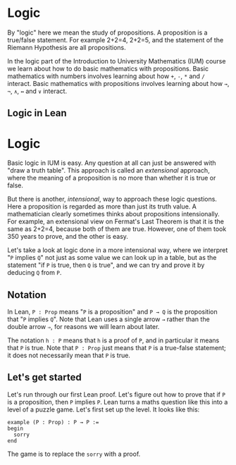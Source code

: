 # Logic

By "logic" here we mean the study of propositions. A proposition is a
true/false statement. For example 2+2=4, 2+2=5, and the statement
of the Riemann Hypothesis are all propositions.

In the logic part of the Introduction to University Mathematics (IUM) course
we learn about how to do basic mathematics with propositions. Basic mathematics
with numbers involves learning about how `+`, `-`, `*` and `/` interact.
Basic mathematics with propositions involves learning
about how `→`, `¬`, `∧`, `↔` and `∨` interact.

## Logic in Lean




# Logic

Basic logic in IUM is easy. Any question at all can just be answered with
"draw a truth table". This approach is called an *extensional* approach,
where the meaning of a proposition is no more than whether it is true
or false. 

But there is another, *intensional*, way to approach these logic questions.
Here a proposition is regarded as more than just its truth value. A
mathematician clearly sometimes thinks about propositions intensionally.
For example, an extensional view on Fermat's Last Theorem is that it
is the same as 2+2=4, because both of them are true. However, one of them
took 350 years to prove, and the other is easy.

Let's take a look at logic done in a more intensional way, where
we interpret "`P` implies `Q`" not just as some value we can look up in
a table, but as the statement "if `P` is true, then `Q` is true", and
we can try and prove it by deducing `Q` from `P`. 

## Notation

In Lean, `P : Prop` means "`P` is a proposition" and `P → Q` is the
proposition that "`P` implies `Q`". Note that Lean uses a single arrow `→`
rather than the double arrow `⇒`, for reasons we will learn about later.

The notation `h : P` means that `h` is a proof of `P`, and in particular
it means that `P` is true. Note that `P : Prop` just means that `P`
is a true-false statement; it does not necessarily mean that `P` is true. 

## Let's get started

Let's run through our first Lean proof. Let's figure out how to prove
that if `P` is a proposition, then `P` implies `P`. Lean turns a maths
question like this into a level of a puzzle game. Let's first set up
the level. It looks like this:

```
example (P : Prop) : P → P :=
begin
  sorry
end
```

The game is to replace the `sorry` with a proof. 
